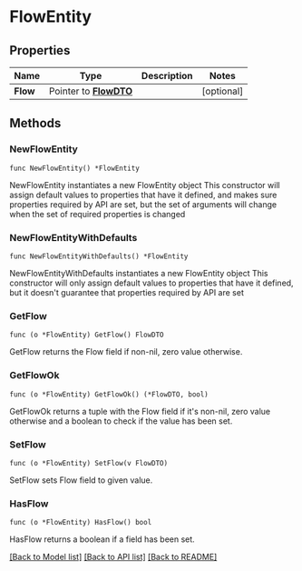 # FlowEntity

## Properties

Name | Type | Description | Notes
------------ | ------------- | ------------- | -------------
**Flow** | Pointer to [**FlowDTO**](FlowDTO.md) |  | [optional] 

## Methods

### NewFlowEntity

`func NewFlowEntity() *FlowEntity`

NewFlowEntity instantiates a new FlowEntity object
This constructor will assign default values to properties that have it defined,
and makes sure properties required by API are set, but the set of arguments
will change when the set of required properties is changed

### NewFlowEntityWithDefaults

`func NewFlowEntityWithDefaults() *FlowEntity`

NewFlowEntityWithDefaults instantiates a new FlowEntity object
This constructor will only assign default values to properties that have it defined,
but it doesn't guarantee that properties required by API are set

### GetFlow

`func (o *FlowEntity) GetFlow() FlowDTO`

GetFlow returns the Flow field if non-nil, zero value otherwise.

### GetFlowOk

`func (o *FlowEntity) GetFlowOk() (*FlowDTO, bool)`

GetFlowOk returns a tuple with the Flow field if it's non-nil, zero value otherwise
and a boolean to check if the value has been set.

### SetFlow

`func (o *FlowEntity) SetFlow(v FlowDTO)`

SetFlow sets Flow field to given value.

### HasFlow

`func (o *FlowEntity) HasFlow() bool`

HasFlow returns a boolean if a field has been set.


[[Back to Model list]](../README.md#documentation-for-models) [[Back to API list]](../README.md#documentation-for-api-endpoints) [[Back to README]](../README.md)


